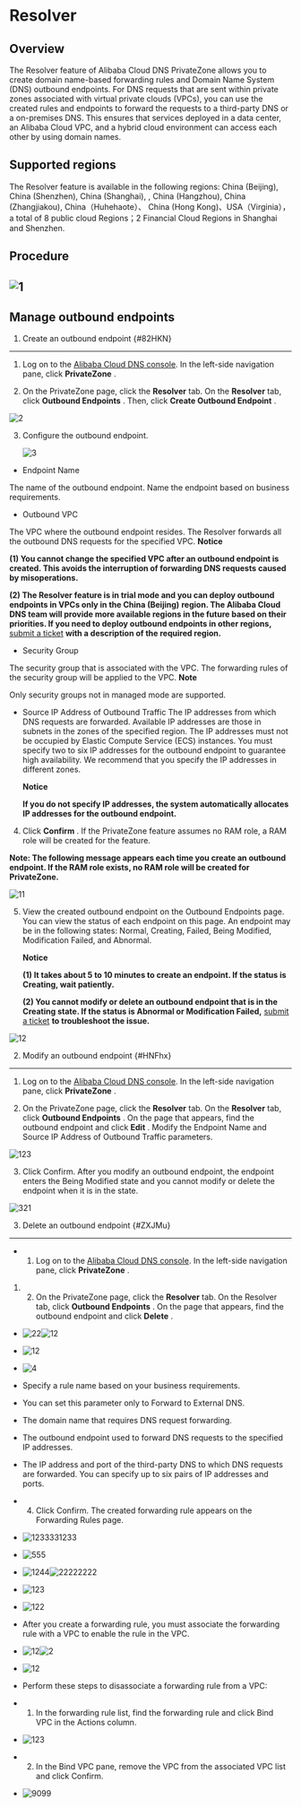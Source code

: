 Resolver 
=============================





Overview 
--------------------------

The Resolver feature of Alibaba Cloud DNS PrivateZone allows you to create domain name-based forwarding rules and Domain Name System (DNS) outbound endpoints. For DNS requests that are sent within private zones associated with virtual private clouds (VPCs), you can use the created rules and endpoints to forward the requests to a third-party DNS or a on-premises DNS. This ensures that services deployed in a data center, an Alibaba Cloud VPC, and a hybrid cloud environment can access each other by using domain names.

Supported regions 
--------------------------------------

The Resolver feature is available in the following regions: China (Beijing), China (Shenzhen), China (Shanghai), , China (Hangzhou), China (Zhangjiakou), China（Huhehaote）、 China (Hong Kong)、USA（Virginia），a total of 8 public cloud Regions；2 Financial Cloud Regions in Shanghai and Shenzhen.

Procedure 
---------------------------

![1](https://static-aliyun-doc.oss-accelerate.aliyuncs.com/assets/img/en-US/5140975161/p249615.png) 
---------------------------------------------------------------------------------------------------------------------

Manage outbound endpoints 
----------------------------------------------

1. Create an outbound endpoint {#82HKN}
---------------------------------------

1. Log on to the [Alibaba Cloud DNS console](https://dc.console.aliyun.com/dns/). In the left-side navigation pane, click **PrivateZone** .

   

2. On the PrivateZone page, click the **Resolver** tab. On the **Resolver** tab, click **Outbound Endpoints** . Then, click **Create Outbound Endpoint** .

   




![2](https://static-aliyun-doc.oss-accelerate.aliyuncs.com/assets/img/en-US/6140975161/p249616.png)

3. Configure the outbound endpoint.

   ![3](https://static-aliyun-doc.oss-accelerate.aliyuncs.com/assets/img/en-US/6140975161/p249617.png)
   




* Endpoint Name

  




The name of the outbound endpoint. Name the endpoint based on business requirements.

* Outbound VPC

  




The VPC where the outbound endpoint resides. The Resolver forwards all the outbound DNS requests for the specified VPC.
**Notice**



**(1) You cannot change the specified VPC after an outbound endpoint is created. This avoids the interruption of forwarding DNS requests caused by misoperations.** 

**(2) The Resolver feature is in trial mode and you can deploy outbound endpoints in VPCs only in the China (Beijing)** **region. The Alibaba Cloud DNS team will provide more available regions in the future based on their priorities. If you need to deploy outbound endpoints in other regions,** [submit a ticket](https://workorder-intl.console.aliyun.com/?spm=5176.12818093.top-nav.dticket.6cb216d0lhCUgm#/ticket/list) **with a description of the required region.**

* Security Group

  




The security group that is associated with the VPC. The forwarding rules of the security group will be applied to the VPC.
**Note**

Only security groups not in managed mode are supported.

* Source IP Address of Outbound Traffic
  The IP addresses from which DNS requests are forwarded. Available IP addresses are those in subnets in the zones of the specified region. The IP addresses must not be occupied by Elastic Compute Service (ECS) instances. You must specify two to six IP addresses for the outbound endpoint to guarantee high availability. We recommend that you specify the IP addresses in different zones.

  **Notice**

  **If you do not specify IP addresses, the system automatically allocates IP addresses for the outbound endpoint.**
  




4. Click **Confirm** . If the PrivateZone feature assumes no RAM role, a RAM role will be created for the feature.

   




**Note: The following message appears each time you create an outbound endpoint. If the RAM role exists, no RAM role will be created for PrivateZone.** 

![11](https://static-aliyun-doc.oss-accelerate.aliyuncs.com/assets/img/en-US/6140975161/p249620.png)

5. View the created outbound endpoint on the Outbound Endpoints page. You can view the status of each endpoint on this page. An endpoint may be in the following states: Normal, Creating, Failed, Being Modified, Modification Failed, and Abnormal.

   **Notice**

   

   **(1) It takes about 5 to 10 minutes to create an endpoint. If the status is Creating, wait patiently.** 

   **(2) You cannot modify or delete an outbound endpoint that is in the Creating state. If the status is Abnormal or Modification Failed,** [submit a ticket](https://workorder-intl.console.aliyun.com/?spm=5176.12818093.top-nav.dticket.6cb216d0lhCUgm#/ticket/list) **to troubleshoot the issue.**
   




![12](https://static-aliyun-doc.oss-accelerate.aliyuncs.com/assets/img/en-US/6140975161/p249621.png)

2. Modify an outbound endpoint {#HNFhx}
---------------------------------------

1. Log on to the [Alibaba Cloud DNS console](https://dc.console.aliyun.com/dns/). In the left-side navigation pane, click **PrivateZone** .

   

2. On the PrivateZone page, click the **Resolver** tab. On the **Resolver** tab, click **Outbound Endpoints** . On the page that appears, find the outbound endpoint and click **Edit** . Modify the Endpoint Name and Source IP Address of Outbound Traffic parameters.

   




![123](https://static-aliyun-doc.oss-accelerate.aliyuncs.com/assets/img/en-US/6140975161/p249624.png)

3. Click Confirm. After you modify an outbound endpoint, the endpoint enters the Being Modified state and you cannot modify or delete the endpoint when it is in the state.

   




![321](https://static-aliyun-doc.oss-accelerate.aliyuncs.com/assets/img/en-US/6140975161/p249626.png)



3. Delete an outbound endpoint {#ZXJMu}
---------------------------------------

* 1. Log on to the [Alibaba Cloud DNS console](https://dc.console.aliyun.com/dns/). In the left-side navigation pane, click **PrivateZone** .




1. 2. On the PrivateZone page, click the **Resolver** tab. On the Resolver tab, click **Outbound Endpoints** . On the page that appears, find the outbound endpoint and click **Delete** .



* ![22](https://static-aliyun-doc.oss-accelerate.aliyuncs.com/assets/img/en-US/6140975161/p249627.png)![12](https://static-aliyun-doc.oss-accelerate.aliyuncs.com/assets/img/en-US/6140975161/p249628.png)

  

* ![12](https://static-aliyun-doc.oss-accelerate.aliyuncs.com/assets/img/en-US/6140975161/p249630.png)

* ![4](https://static-aliyun-doc.oss-accelerate.aliyuncs.com/assets/img/en-US/6140975161/p249632.png)

* Specify a rule name based on your business requirements.

* You can set this parameter only to Forward to External DNS.

* The domain name that requires DNS request forwarding.

* The outbound endpoint used to forward DNS requests to the specified IP addresses.

* The IP address and port of the third-party DNS to which DNS requests are forwarded. You can specify up to six pairs of IP addresses and ports.

* 4. Click Confirm. The created forwarding rule appears on the Forwarding Rules page.

* ![1233331233](https://static-aliyun-doc.oss-accelerate.aliyuncs.com/assets/img/en-US/6140975161/p249634.png)

* ![555](https://static-aliyun-doc.oss-accelerate.aliyuncs.com/assets/img/en-US/7140975161/p249636.png)

* ![1244](https://static-aliyun-doc.oss-accelerate.aliyuncs.com/assets/img/en-US/7140975161/p249637.png)![22222222](https://static-aliyun-doc.oss-accelerate.aliyuncs.com/assets/img/en-US/7140975161/p249638.png)

* ![123](https://static-aliyun-doc.oss-accelerate.aliyuncs.com/assets/img/en-US/7140975161/p249639.png)

* ![122](https://static-aliyun-doc.oss-accelerate.aliyuncs.com/assets/img/en-US/7140975161/p249640.png)

* After you create a forwarding rule, you must associate the forwarding rule with a VPC to enable the rule in the VPC.

* ![12](https://static-aliyun-doc.oss-accelerate.aliyuncs.com/assets/img/en-US/7140975161/p249642.png)![2](https://static-aliyun-doc.oss-accelerate.aliyuncs.com/assets/img/en-US/7140975161/p249644.png)

* ![12](https://static-aliyun-doc.oss-accelerate.aliyuncs.com/assets/img/en-US/7140975161/p249646.png)

* Perform these steps to disassociate a forwarding rule from a VPC:

* 1. In the forwarding rule list, find the forwarding rule and click Bind VPC in the Actions column.

* ![123](https://static-aliyun-doc.oss-accelerate.aliyuncs.com/assets/img/en-US/7140975161/p249647.png)

* 2. In the Bind VPC pane, remove the VPC from the associated VPC list and click Confirm.

* ![9099](https://static-aliyun-doc.oss-accelerate.aliyuncs.com/assets/img/en-US/7140975161/p249649.png)


